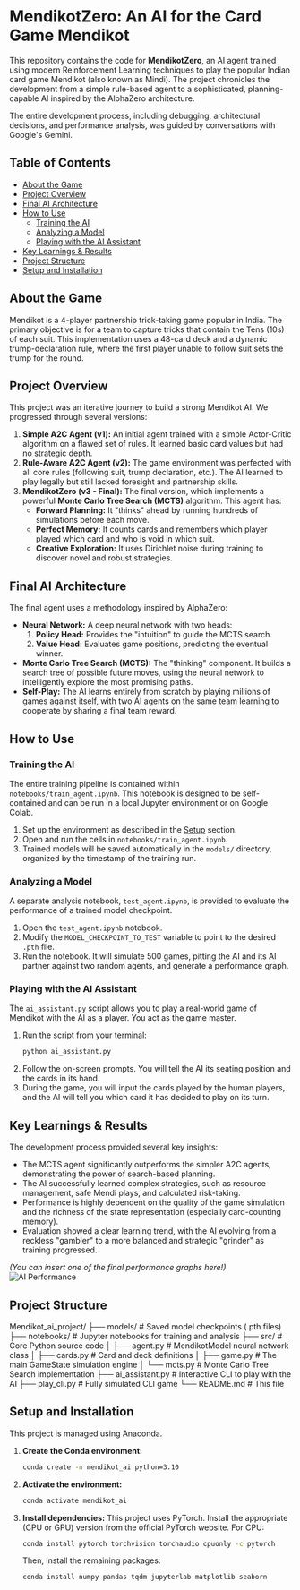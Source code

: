 # MendikotZero: An AI for the Card Game Mendikot

This repository contains the code for **MendikotZero**, an AI agent trained using modern Reinforcement Learning techniques to play the popular Indian card game Mendikot (also known as Mindi). The project chronicles the development from a simple rule-based agent to a sophisticated, planning-capable AI inspired by the AlphaZero architecture.

The entire development process, including debugging, architectural decisions, and performance analysis, was guided by conversations with Google's Gemini.

## Table of Contents
- [About the Game](#about-the-game)
- [Project Overview](#project-overview)
- [Final AI Architecture](#final-ai-architecture)
- [How to Use](#how-to-use)
  - [Training the AI](#training-the-ai)
  - [Analyzing a Model](#analyzing-a-model)
  - [Playing with the AI Assistant](#playing-with-the-ai-assistant)
- [Key Learnings & Results](#key-learnings--results)
- [Project Structure](#project-structure)
- [Setup and Installation](#setup-and-installation)

## About the Game
Mendikot is a 4-player partnership trick-taking game popular in India. The primary objective is for a team to capture tricks that contain the Tens (10s) of each suit. This implementation uses a 48-card deck and a dynamic trump-declaration rule, where the first player unable to follow suit sets the trump for the round.

## Project Overview
This project was an iterative journey to build a strong Mendikot AI. We progressed through several versions:

1.  **Simple A2C Agent (v1):** An initial agent trained with a simple Actor-Critic algorithm on a flawed set of rules. It learned basic card values but had no strategic depth.
2.  **Rule-Aware A2C Agent (v2):** The game environment was perfected with all core rules (following suit, trump declaration, etc.). The AI learned to play legally but still lacked foresight and partnership skills.
3.  **MendikotZero (v3 - Final):** The final version, which implements a powerful **Monte Carlo Tree Search (MCTS)** algorithm. This agent has:
    *   **Forward Planning:** It "thinks" ahead by running hundreds of simulations before each move.
    *   **Perfect Memory:** It counts cards and remembers which player played which card and who is void in which suit.
    *   **Creative Exploration:** It uses Dirichlet noise during training to discover novel and robust strategies.

## Final AI Architecture
The final agent uses a methodology inspired by AlphaZero:
- **Neural Network:** A deep neural network with two heads:
    1.  **Policy Head:** Provides the "intuition" to guide the MCTS search.
    2.  **Value Head:** Evaluates game positions, predicting the eventual winner.
- **Monte Carlo Tree Search (MCTS):** The "thinking" component. It builds a search tree of possible future moves, using the neural network to intelligently explore the most promising paths.
- **Self-Play:** The AI learns entirely from scratch by playing millions of games against itself, with two AI agents on the same team learning to cooperate by sharing a final team reward.

## How to Use

### Training the AI
The entire training pipeline is contained within `notebooks/train_agent.ipynb`. This notebook is designed to be self-contained and can be run in a local Jupyter environment or on Google Colab.

1.  Set up the environment as described in the [Setup](#setup-and-installation) section.
2.  Open and run the cells in `notebooks/train_agent.ipynb`.
3.  Trained models will be saved automatically in the `models/` directory, organized by the timestamp of the training run.

### Analyzing a Model
A separate analysis notebook, `test_agent.ipynb`, is provided to evaluate the performance of a trained model checkpoint.

1.  Open the `test_agent.ipynb` notebook.
2.  Modify the `MODEL_CHECKPOINT_TO_TEST` variable to point to the desired `.pth` file.
3.  Run the notebook. It will simulate 500 games, pitting the AI and its AI partner against two random agents, and generate a performance graph.

### Playing with the AI Assistant
The `ai_assistant.py` script allows you to play a real-world game of Mendikot with the AI as a player. You act as the game master.

1.  Run the script from your terminal:
    ```bash
    python ai_assistant.py
    ```
2.  Follow the on-screen prompts. You will tell the AI its seating position and the cards in its hand.
3.  During the game, you will input the cards played by the human players, and the AI will tell you which card it has decided to play on its turn.

## Key Learnings & Results
The development process provided several key insights:
- The MCTS agent significantly outperforms the simpler A2C agents, demonstrating the power of search-based planning.
- The AI successfully learned complex strategies, such as resource management, safe Mendi plays, and calculated risk-taking.
- Performance is highly dependent on the quality of the game simulation and the richness of the state representation (especially card-counting memory).
- Evaluation showed a clear learning trend, with the AI evolving from a reckless "gambler" to a more balanced and strategic "grinder" as training progressed.

*(You can insert one of the final performance graphs here!)*
![AI Performance](path/to/your/graph.png)

## Project Structure
Mendikot_ai_project/
├── models/ # Saved model checkpoints (.pth files)
├── notebooks/ # Jupyter notebooks for training and analysis
├── src/ # Core Python source code
│ ├── agent.py # MendikotModel neural network class
│ ├── cards.py # Card and deck definitions
│ ├── game.py # The main GameState simulation engine
│ └── mcts.py # Monte Carlo Tree Search implementation
├── ai_assistant.py # Interactive CLI to play with the AI
├── play_cli.py # Fully simulated CLI game
└── README.md # This file

## Setup and Installation
This project is managed using Anaconda.

1.  **Create the Conda environment:**
    ```bash
    conda create -n mendikot_ai python=3.10
    ```
2.  **Activate the environment:**
    ```bash
    conda activate mendikot_ai
    ```
3.  **Install dependencies:**
    This project uses PyTorch. Install the appropriate (CPU or GPU) version from the official PyTorch website. For CPU:
    ```bash
    conda install pytorch torchvision torchaudio cpuonly -c pytorch
    ```
    Then, install the remaining packages:
    ```bash
    conda install numpy pandas tqdm jupyterlab matplotlib seaborn
    ```
